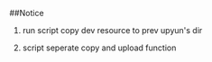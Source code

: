 ##Notice

1. run script copy dev resource to prev upyun's dir

2. script seperate copy and upload function

